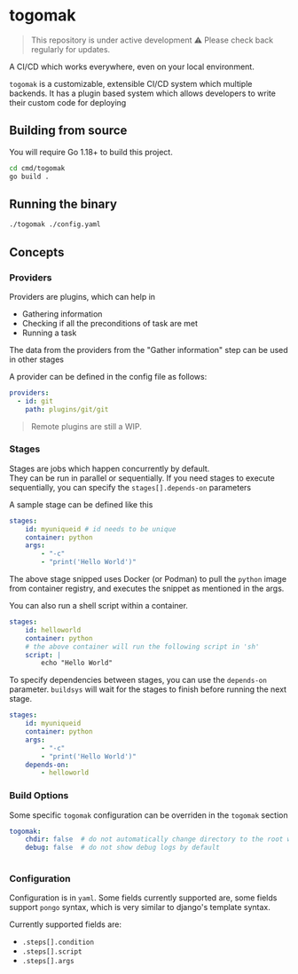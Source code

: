 togomak
=======

> This repository is under active development ⚠️
> Please check back regularly for updates.

A CI/CD which works everywhere, even on your local environment. 

`togomak` is a customizable, extensible CI/CD system which multiple 
backends. It has a plugin based system which allows developers to write 
their custom code for deploying 

Building from source 
--------------------
You will require Go 1.18+ to build this project.
```bash
cd cmd/togomak
go build .
```

Running the binary
------------------
```bash
./togomak ./config.yaml
```

## Concepts 

### Providers
Providers are plugins, which can help in 
* Gathering information 
* Checking if all the preconditions of task are met
* Running a task

The data from the providers from the "Gather information" step can be used 
in other stages 

A provider can be defined in the config file as follows:

```yaml
providers:
  - id: git
    path: plugins/git/git
```
> Remote plugins are still a WIP.

### Stages 
Stages are jobs which happen concurrently by default.  
They can be run in parallel or sequentially.
If you need stages to execute sequentially, you can specify the 
`stages[].depends-on` parameters

A sample stage can be defined like this 
```yaml
stages:
    id: myuniqueid # id needs to be unique
    container: python
    args: 
        - "-c"
        - "print('Hello World')"
```

The above stage snipped uses Docker (or Podman) to pull the `python` image
from container registry, and executes the snippet as mentioned in the args. 

You can also run a shell script within a container.
```yaml 
stages:
    id: helloworld
    container: python
    # the above container will run the following script in 'sh'
    script: |
        echo "Hello World"
```

To specify dependencies between stages, you can use the `depends-on` parameter.
`buildsys` will wait for the stages to finish before running the next stage.

```yaml
stages:
    id: myuniqueid
    container: python
    args: 
        - "-c"
        - "print('Hello World')"
    depends-on:
        - helloworld
```


### Build Options
Some specific `togomak` configuration can be overriden in the `togomak` section

```yaml 
togomak: 
    chdir: false  # do not automatically change directory to the root where .togomak is stored
    debug: false  # do not show debug logs by default
    
```

### Configuration 
Configuration is in `yaml`. Some fields currently supported are, some fields 
support `pongo` syntax, which is very similar to django's template syntax. 

Currently supported fields are:
* `.steps[].condition`
* `.steps[].script`
* `.steps[].args`


```yaml

```